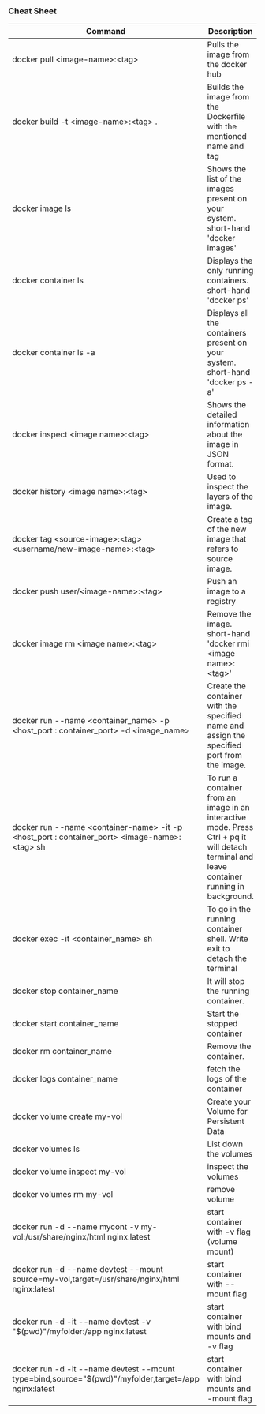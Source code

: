 
### Cheat Sheet

| Command | Description |
| ------ | ------ |
| docker pull &lt;image-name&gt;:&lt;tag&gt; | Pulls the image from the docker hub |
| docker build -t &lt;image-name&gt;:&lt;tag&gt;  . | Builds the image from the Dockerfile with the mentioned name and tag |
| docker image ls | Shows the list of the images present on your system. short-hand 'docker images' |
| docker container ls | Displays the only running containers. short-hand 'docker ps'  |
| docker container ls -a | Displays all the containers present on your system. short-hand 'docker ps  -a' |
| docker inspect &lt;image name&gt;:&lt;tag&gt; | Shows the detailed information about the image in JSON format. |
| docker history &lt;image name&gt;:&lt;tag&gt; | Used to inspect the layers of the image. |
| docker tag &lt;source-image&gt;:&lt;tag&gt; &lt;username/new-image-name&gt;:&lt;tag&gt; | Create a tag of the new image that refers to source image.  |
|docker push user/&lt;image-name&gt;:&lt;tag&gt; | Push an image to a registry |
| docker image rm &lt;image name&gt;:&lt;tag&gt; | Remove the image. short-hand 'docker rmi &lt;image name&gt;:&lt;tag&gt;' |
| docker run --name &lt;container_name&gt; -p &lt;host_port : container_port&gt; -d &lt;image_name&gt; | Create the container with the specified name and assign the specified port from the image. |
| docker run --name &lt;container-name&gt; -it -p &lt;host_port : container_port&gt; &lt;image-name&gt;:&lt;tag&gt; sh | To run a container from an image in an interactive mode. Press Ctrl + pq it will detach terminal and leave container running in background. |
| docker exec -it &lt;container_name&gt; sh | To go in the running container shell. Write exit to detach the terminal |
| docker stop container_name | It will stop the running container. |
| docker start container_name | Start the stopped container |
| docker rm container_name | Remove the container. |
| docker logs container_name | fetch the logs of the container |
| docker volume create my-vol | Create your Volume for Persistent Data |
| docker volumes ls | List down the volumes |
| docker volume inspect my-vol | inspect the volumes |
| docker volumes rm my-vol | remove volume |
| docker run -d --name mycont -v my-vol:/usr/share/nginx/html nginx:latest | start container with -v flag (volume mount) |
| docker run -d --name devtest --mount source=my-vol,target=/usr/share/nginx/html nginx:latest | start container with --mount flag |
| docker run -d -it --name devtest -v "$(pwd)"/myfolder:/app nginx:latest | start container with bind mounts and -v flag |
| docker run -d -it --name devtest --mount type=bind,source="$(pwd)"/myfolder,target=/app nginx:latest | start container with bind mounts and -mount flag |

